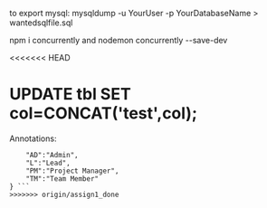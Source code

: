 to export mysql:
mysqldump -u YourUser -p YourDatabaseName > wantedsqlfile.sql

npm i concurrently and nodemon
concurrently --save-dev

<<<<<<< HEAD


UPDATE tbl SET col=CONCAT('test',col);
=======
Annotations:
```{
    "AD":"Admin",
    "L":"Lead",
    "PM":"Project Manager",
    "TM":"Team Member"
} ```
>>>>>>> origin/assign1_done
